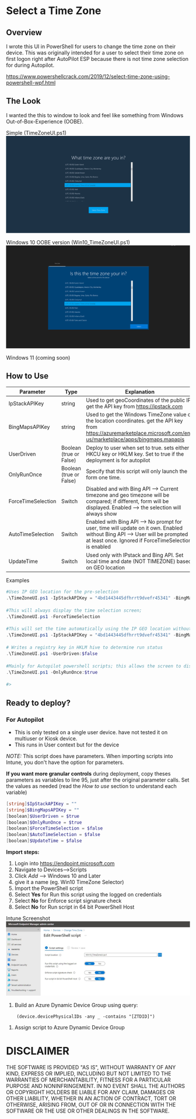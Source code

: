 # Select a Time Zone

## Overview

I wrote this UI in PowerShell for users to change the time zone on their device. This was originally intended for a user to select their time zone on first logon right after AutoPilot ESP because there is not time zone selection for during Autopilot.

<https://www.powershellcrack.com/2019/12/select-time-zone-using-powershell-wpf.html>
## The Look

I wanted the this to window to look and feel like something from Windows Out-of-Box-Experience (OOBE).

Simple (TimeZoneUI.ps1)
![Simple Selector screenshot](.images/original.PNG)

Windows 10 OOBE version (Win10_TimeZoneUI.ps1)
![Windows 10 OOBE screenshot](.images/win10_version.png)

Windows 11 (coming soon)


## How to Use

Parameter | Type| Explanation | Requirements
-- | -- | -- | --
IpStackAPIKey | string |  Used to get geoCoordinates of the public IP. get the API key from <https://ipstack.com>
BingMapsAPIKey | string |  Used to get the Windows TimeZone value of the location coordinates. get the API key from https://azuremarketplace.microsoft.com/en-us/marketplace/apps/bingmaps.mapapis
UserDriven | Boolean (true or False) | Deploy to user when set to true. sets either HKCU key or HKLM key. Set to true if the deployment is for autopilot | Permission required for HKLM
OnlyRunOnce | Boolean (true or False) |  Specify that this script will only launch the form one time.
ForceTimeSelection | Switch | Disabled and with Bing API --> Current timezone and geo timezone will be compared; if different, form will be displayed. Enabled --> the selection will always show
AutoTimeSelection | Switch | Enabled with Bing API --> No prompt for user, time will update on it own. Enabled without Bing API --> User will be prompted at least once. Ignored if ForceTimeSelection is enabled
UpdateTime | Switch | Used only with IPstack and Bing API. Set local time and date (NOT TIMEZONE) based on GEO location | Requires administrative permissions

Examples
```powershell
#Uses IP GEO location for the pre-selection
.\TimeZoneUI.ps1 -IpStackAPIKey = "4bd1443445dfhrrt9dvefr45341" -BingMapsAPIKey = "Bh53uNUOwg71czosmd73hKfdHf465ddfhrtpiohvknlkewufjf4-d" -Verbose

#This will always display the time selection screen;
.\TimeZoneUI.ps1 -ForceTimeSelection

#This will set the time automatically using the IP GEO location without prompting user.
.\TimeZoneUI.ps1 -IpStackAPIKey = "4bd1443445dfhrrt9dvefr45341" -BingMapsAPIKey = "Bh53uNUOwg71czosmd73hKfdHf465ddfhrtpiohvknlkewufjf4-d" -AutoTimeSelection -UpdateTime

# Writes a registry key in HKLM hive to determine run status
.\TimeZoneUI.ps1 -UserDriven:$false

#Mainly for Autopilot powershell scripts; this allows the screen to display one time after ESP is completed.
.\TimeZoneUI.ps1 -OnlyRunOnce:$true

#>
```

## Ready to deploy?

### For Autopilot

- This is only tested on a single user device. have not tested it on multiuser or Kiosk device.
- This runs in User context but for the device

_NOTE:_ This script does have parameters. When importing scripts into Intune, you don't have the option for parameters. 

**If you want more granular controls** during deployment, copy theses parameters as variables to line 95, just after the original parameter calls. Set the values as needed (read the _How to use_ section to understand each variable)

```powershell
[string]$IpStackAPIKey = ""
[string]$BingMapsAPIKey = ""
[boolean]$UserDriven = $true
[boolean]$OnlyRunOnce = $true
[boolean]$ForceTimeSelection = $false
[boolean]$AutoTimeSelection = $false
[boolean]$UpdateTime = $false
```

**Import steps:**
1. Login into <https://endpoint.microsoft.com>
1. Navigate to Devices-->Scripts
1. Click _Add_ --> Windows 10 and Later
1. give it a name (eg. Win10 TimeZone Selector)
1. Import the PowerShell script
1. Select **Yes** for Run this script using the logged on credentials
1. Select **No** for Enforce script signature check
1. Select **No** for Run script in 64 bit PowerShell Host

Intune Screenshot
![Intune Screenshot](.images/intune_scripts_screenshot.jpg)


1. Build an Azure Dynamic Device Group using query:

```kusto
    (device.devicePhysicalIDs -any _ -contains "[ZTDID]")
```


1. Assign script to Azure Dynamic Device Group


# DISCLAIMER

THE SOFTWARE IS PROVIDED "AS IS", WITHOUT WARRANTY OF ANY KIND, EXPRESS
OR IMPLIED, INCLUDING BUT NOT LIMITED TO THE WARRANTIES OF MERCHANTABILITY,
FITNESS FOR A PARTICULAR PURPOSE AND NONINFRINGEMENT. IN NO EVENT SHALL THE
AUTHORS OR COPYRIGHT HOLDERS BE LIABLE FOR ANY CLAIM, DAMAGES OR OTHER
LIABILITY, WHETHER IN AN ACTION OF CONTRACT, TORT OR OTHERWISE, ARISING
FROM, OUT OF OR IN CONNECTION WITH THE SOFTWARE OR THE USE OR OTHER
DEALINGS IN THE SOFTWARE.
